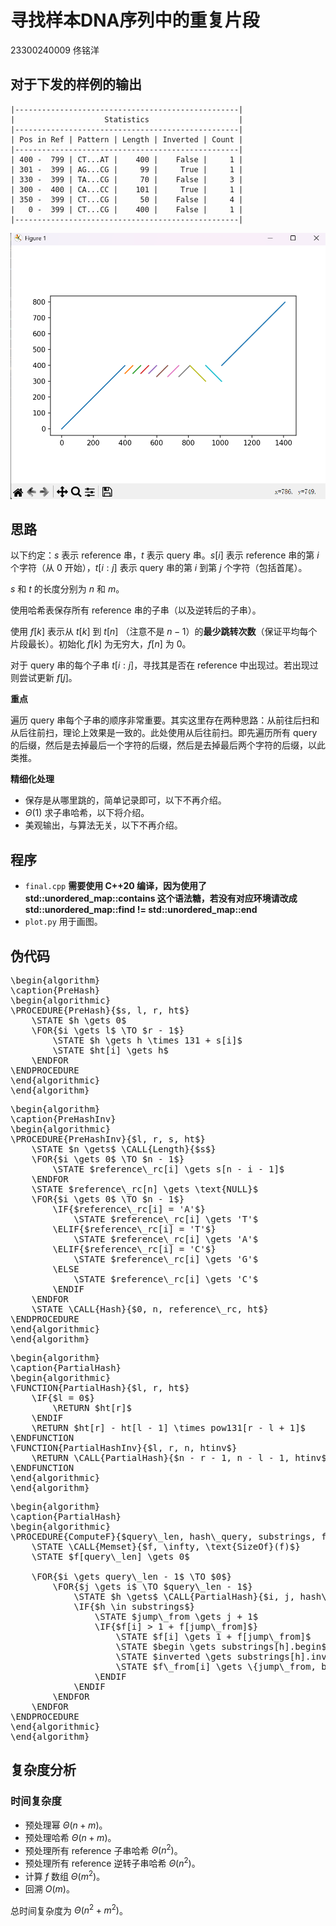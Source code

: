 <link rel="stylesheet" href="https://cdn.jsdelivr.net/npm/katex@0.16.11/dist/katex.min.css" integrity="sha384-nB0miv6/jRmo5UMMR1wu3Gz6NLsoTkbqJghGIsx//Rlm+ZU03BU6SQNC66uf4l5+" crossorigin="anonymous">
<script src="https://cdn.jsdelivr.net/npm/katex@0.16.11/dist/katex.min.js" integrity="sha384-7zkQWkzuo3B5mTepMUcHkMB5jZaolc2xDwL6VFqjFALcbeS9Ggm/Yr2r3Dy4lfFg" crossorigin="anonymous"></script>

# 寻找样本DNA序列中的重复片段

23300240009 佟铭洋

## 对于下发的样例的输出

```
|--------------------------------------------------|
|                    Statistics                    |
|--------------------------------------------------|
| Pos in Ref | Pattern | Length | Inverted | Count |
|--------------------------------------------------|
| 400 -  799 | CT...AT |    400 |    False |     1 |
| 301 -  399 | AG...CG |     99 |     True |     1 |
| 330 -  399 | TA...CG |     70 |    False |     3 |
| 300 -  400 | CA...CC |    101 |     True |     1 |
| 350 -  399 | CT...CG |     50 |    False |     4 |
|   0 -  399 | CT...CG |    400 |    False |     1 |
|--------------------------------------------------|
```

![](im.png)

## 思路

以下约定：$s$ 表示 reference 串，$t$ 表示 query 串。$s[i]$ 表示 reference 串的第 $i$ 个字符（从 $0$ 开始），$t[i:j]$ 表示 query 串的第 $i$ 到第 $j$ 个字符（包括首尾）。

$s$ 和 $t$ 的长度分别为 $n$ 和 $m$。

使用哈希表保存所有 reference 串的子串（以及逆转后的子串）。

使用 $f[k]$ 表示从 $t[k]$ 到 $t[n]$ （注意不是 $n-1$）的**最少跳转次数**（保证平均每个片段最长）。初始化 $f[k]$ 为无穷大，$f[n]$ 为 $0$。

对于 query 串的每个子串 $t[i:j]$，寻找其是否在 reference 中出现过。若出现过则尝试更新 $f[j]$。

**重点**

遍历 query 串每个子串的顺序非常重要。其实这里存在两种思路：从前往后扫和从后往前扫，理论上效果是一致的。此处使用从后往前扫。即先遍历所有 query 的后缀，然后是去掉最后一个字符的后缀，然后是去掉最后两个字符的后缀，以此类推。

**精细化处理**

- 保存是从哪里跳的，简单记录即可，以下不再介绍。
- $\Theta(1)$ 求子串哈希，以下将介绍。
- 美观输出，与算法无关，以下不再介绍。

## 程序

- `final.cpp` **需要使用 C++20 编译，因为使用了 std::unordered_map::contains 这个语法糖，若没有对应环境请改成std::unordered_map::find != std::unordered_map::end**
- `plot.py` 用于画图。

## 伪代码

<pre class="pseudocode">
\begin{algorithm}
\caption{PreHash}
\begin{algorithmic}
\PROCEDURE{PreHash}{$s, l, r, ht$}
    \STATE $h \gets 0$
    \FOR{$i \gets l$ \TO $r - 1$}
        \STATE $h \gets h \times 131 + s[i]$
        \STATE $ht[i] \gets h$
    \ENDFOR
\ENDPROCEDURE
\end{algorithmic}
\end{algorithm}
</pre>
<pre class="pseudocode">
\begin{algorithm}
\caption{PreHashInv}
\begin{algorithmic}
\PROCEDURE{PreHashInv}{$l, r, s, ht$}
    \STATE $n \gets$ \CALL{Length}{$s$}
    \FOR{$i \gets 0$ \TO $n - 1$}
        \STATE $reference\_rc[i] \gets s[n - i - 1]$
    \ENDFOR
    \STATE $reference\_rc[n] \gets \text{NULL}$
    \FOR{$i \gets 0$ \TO $n - 1$}
        \IF{$reference\_rc[i] = 'A'$}
            \STATE $reference\_rc[i] \gets 'T'$
        \ELIF{$reference\_rc[i] = 'T'$}
            \STATE $reference\_rc[i] \gets 'A'$
        \ELIF{$reference\_rc[i] = 'C'$}
            \STATE $reference\_rc[i] \gets 'G'$
        \ELSE
            \STATE $reference\_rc[i] \gets 'C'$
        \ENDIF
    \ENDFOR
    \STATE \CALL{Hash}{$0, n, reference\_rc, ht$}
\ENDPROCEDURE
\end{algorithmic}
\end{algorithm}
</pre>
<pre class="pseudocode">
\begin{algorithm}
\caption{PartialHash}
\begin{algorithmic}
\FUNCTION{PartialHash}{$l, r, ht$}
    \IF{$l = 0$}
        \RETURN $ht[r]$
    \ENDIF
    \RETURN $ht[r] - ht[l - 1] \times pow131[r - l + 1]$
\ENDFUNCTION
\FUNCTION{PartialHashInv}{$l, r, n, htinv$}
    \RETURN \CALL{PartialHash}{$n - r - 1, n - l - 1, htinv$}
\ENDFUNCTION
\end{algorithmic}
\end{algorithm}
</pre>
<pre class="pseudocode">
\begin{algorithm}
\caption{PartialHash}
\begin{algorithmic}
\PROCEDURE{ComputeF}{$query\_len, hash\_query, substrings, f, f\_from$}
    \STATE \CALL{Memset}{$f, \infty, \text{SizeOf}(f)$}
    \STATE $f[query\_len] \gets 0$

    \FOR{$i \gets query\_len - 1$ \TO $0$}
        \FOR{$j \gets i$ \TO $query\_len - 1$}
            \STATE $h \gets$ \CALL{PartialHash}{$i, j, hash\_query$}
            \IF{$h \in substrings$}
                \STATE $jump\_from \gets j + 1$
                \IF{$f[i] > 1 + f[jump\_from]$}
                    \STATE $f[i] \gets 1 + f[jump\_from]$
                    \STATE $begin \gets substrings[h].begin$
                    \STATE $inverted \gets substrings[h].inverted$
                    \STATE $f\_from[i] \gets \{jump\_from, begin, inverted\}$
                \ENDIF
            \ENDIF
        \ENDFOR
    \ENDFOR
\ENDPROCEDURE
\end{algorithmic}
\end{algorithm}
</pre>

## 复杂度分析

### 时间复杂度

- 预处理幂 $\Theta(n+m)$。
- 预处理哈希 $\Theta(n+m)$。
- 预处理所有 reference 子串哈希 $\Theta(n^2)$。
- 预处理所有 reference 逆转子串哈希 $\Theta(n^2)$。
- 计算 $f$ 数组 $\Theta(m^2)$。
- 回溯 $O(m)$。

总时间复杂度为 $\Theta(n^2 + m^2)$。

<script src="https://cdn.jsdelivr.net/npm/katex@0.16.11/dist/contrib/auto-render.min.js" integrity="sha384-43gviWU0YVjaDtb/GhzOouOXtZMP/7XUzwPTstBeZFe/+rCMvRwr4yROQP43s0Xk" crossorigin="anonymous" onload="renderMathInElement(document.body, {delimiters: [{left: '$$', right: '$$', display: true},{left: '$', right: '$', display: false},{left: '\\(', right: '\\)', display: false},{left: '\\[', right: '\\]', display: true}],throwOnError : false});"></script>

<link rel="stylesheet" href="https://cdn.jsdelivr.net/npm/pseudocode@latest/build/pseudocode.min.css">
<script src="https://cdn.jsdelivr.net/npm/pseudocode@latest/build/pseudocode.min.js" onload="pseudocode.renderClass('pseudocode')"></script>